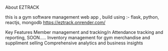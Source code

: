 About EZTRACK

this is a gym software management web app , build using :- flask, python, reactjs, mongodb
https://eztrack.onrender.com/

Key Features
    Member management and tracking/n
    Attendance tracking and reporting, SOON.....
    Inventory management for gym merchandise and suppliment selling
    Comprehensive analytics and business insights
